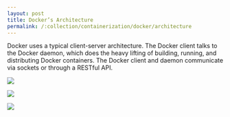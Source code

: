 ```yaml
---
layout: post
title: Docker’s Architecture
permalink: /:collection/containerization/docker/architecture
---
```


Docker uses a typical client-server architecture. The Docker client talks to the Docker daemon, which does the heavy lifting of building, running, and distributing Docker containers. The Docker client and daemon communicate via sockets or through a RESTful API.

![]({{site.cdn}}/webservices/docker/docker-architecture-2.png)

![]({{site.cdn}}/webservices/docker/docker-components.png)

![]({{site.cdn}}/webservices/docker/docker-architecture.png)
